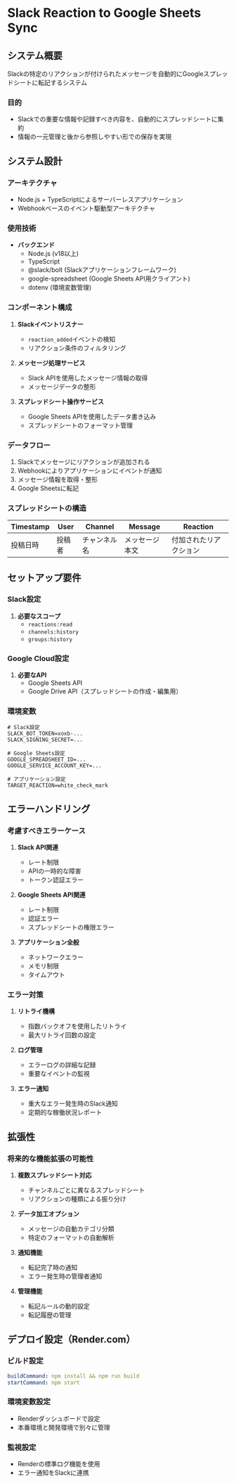 # Slack Reaction to Google Sheets Sync

## システム概要

Slackの特定のリアクションが付けられたメッセージを自動的にGoogleスプレッドシートに転記するシステム

### 目的
- Slackでの重要な情報や記録すべき内容を、自動的にスプレッドシートに集約
- 情報の一元管理と後から参照しやすい形での保存を実現

## システム設計

### アーキテクチャ
- Node.js + TypeScriptによるサーバーレスアプリケーション
- Webhookベースのイベント駆動型アーキテクチャ

### 使用技術
- **バックエンド**
  - Node.js (v18以上)
  - TypeScript
  - @slack/bolt (Slackアプリケーションフレームワーク)
  - google-spreadsheet (Google Sheets API用クライアント)
  - dotenv (環境変数管理)

### コンポーネント構成

1. **Slackイベントリスナー**
   - `reaction_added`イベントの検知
   - リアクション条件のフィルタリング

2. **メッセージ処理サービス**
   - Slack APIを使用したメッセージ情報の取得
   - メッセージデータの整形

3. **スプレッドシート操作サービス**
   - Google Sheets APIを使用したデータ書き込み
   - スプレッドシートのフォーマット管理

### データフロー
1. Slackでメッセージにリアクションが追加される
2. Webhookによりアプリケーションにイベントが通知
3. メッセージ情報を取得・整形
4. Google Sheetsに転記

### スプレッドシートの構造
| Timestamp | User | Channel | Message | Reaction |
|-----------|------|---------|---------|----------|
| 投稿日時 | 投稿者 | チャンネル名 | メッセージ本文 | 付加されたリアクション |

## セットアップ要件

### Slack設定
1. **必要なスコープ**
   - `reactions:read`
   - `channels:history`
   - `groups:history`

### Google Cloud設定
1. **必要なAPI**
   - Google Sheets API
   - Google Drive API（スプレッドシートの作成・編集用）

### 環境変数
```
# Slack設定
SLACK_BOT_TOKEN=xoxb-...
SLACK_SIGNING_SECRET=...

# Google Sheets設定
GOOGLE_SPREADSHEET_ID=...
GOOGLE_SERVICE_ACCOUNT_KEY=...

# アプリケーション設定
TARGET_REACTION=white_check_mark
```

## エラーハンドリング

### 考慮すべきエラーケース
1. **Slack API関連**
   - レート制限
   - APIの一時的な障害
   - トークン認証エラー

2. **Google Sheets API関連**
   - レート制限
   - 認証エラー
   - スプレッドシートの権限エラー

3. **アプリケーション全般**
   - ネットワークエラー
   - メモリ制限
   - タイムアウト

### エラー対策
1. **リトライ機構**
   - 指数バックオフを使用したリトライ
   - 最大リトライ回数の設定

2. **ログ管理**
   - エラーログの詳細な記録
   - 重要なイベントの監視

3. **エラー通知**
   - 重大なエラー発生時のSlack通知
   - 定期的な稼働状況レポート

## 拡張性

### 将来的な機能拡張の可能性
1. **複数スプレッドシート対応**
   - チャンネルごとに異なるスプレッドシート
   - リアクションの種類による振り分け

2. **データ加工オプション**
   - メッセージの自動カテゴリ分類
   - 特定のフォーマットの自動解析

3. **通知機能**
   - 転記完了時の通知
   - エラー発生時の管理者通知

4. **管理機能**
   - 転記ルールの動的設定
   - 転記履歴の管理

## デプロイ設定（Render.com）

### ビルド設定
```yaml
buildCommand: npm install && npm run build
startCommand: npm start
```

### 環境変数設定
- Renderダッシュボードで設定
- 本番環境と開発環境で別々に管理

### 監視設定
- Renderの標準ログ機能を使用
- エラー通知をSlackに連携